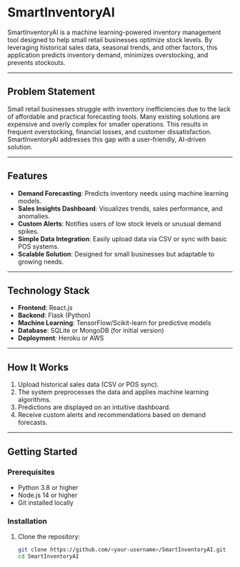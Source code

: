 # SmartInventoryAI

SmartInventoryAI is a machine learning-powered inventory management tool designed to help small retail businesses optimize stock levels. By leveraging historical sales data, seasonal trends, and other factors, this application predicts inventory demand, minimizes overstocking, and prevents stockouts.

---

## Problem Statement
Small retail businesses struggle with inventory inefficiencies due to the lack of affordable and practical forecasting tools. Many existing solutions are expensive and overly complex for smaller operations. This results in frequent overstocking, financial losses, and customer dissatisfaction. SmartInventoryAI addresses this gap with a user-friendly, AI-driven solution.

---

## Features
- **Demand Forecasting**: Predicts inventory needs using machine learning models.
- **Sales Insights Dashboard**: Visualizes trends, sales performance, and anomalies.
- **Custom Alerts**: Notifies users of low stock levels or unusual demand spikes.
- **Simple Data Integration**: Easily upload data via CSV or sync with basic POS systems.
- **Scalable Solution**: Designed for small businesses but adaptable to growing needs.

---

## Technology Stack
- **Frontend**: React.js
- **Backend**: Flask (Python)
- **Machine Learning**: TensorFlow/Scikit-learn for predictive models
- **Database**: SQLite or MongoDB (for initial version)
- **Deployment**: Heroku or AWS

---

## How It Works
1. Upload historical sales data (CSV or POS sync).
2. The system preprocesses the data and applies machine learning algorithms.
3. Predictions are displayed on an intuitive dashboard.
4. Receive custom alerts and recommendations based on demand forecasts.

---

## Getting Started
### Prerequisites
- Python 3.8 or higher
- Node.js 14 or higher
- Git installed locally

### Installation
1. Clone the repository:
   ```bash
   git clone https://github.com/<your-username>/SmartInventoryAI.git
   cd SmartInventoryAI
